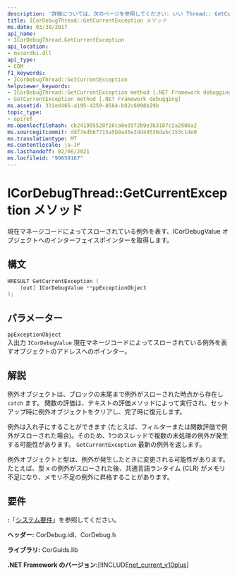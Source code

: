 ```yaml
---
description: '詳細については、次のページを参照してください: いい Thread:: GetCurrentException メソッド'
title: ICorDebugThread::GetCurrentException メソッド
ms.date: 03/30/2017
api_name:
- ICorDebugThread.GetCurrentException
api_location:
- mscordbi.dll
api_type:
- COM
f1_keywords:
- ICorDebugThread::GetCurrentException
helpviewer_keywords:
- ICorDebugThread::GetCurrentException method [.NET Framework debugging]
- GetCurrentException method [.NET Framework debugging]
ms.assetid: 331ed465-a195-4359-8584-b82c6098b29b
topic_type:
- apiref
ms.openlocfilehash: cb241995520f26ca0e35f2b9e3b3187c2a2906a2
ms.sourcegitcommit: ddf7edb67715a5b9a45e3dd44536dabc153c1de0
ms.translationtype: MT
ms.contentlocale: ja-JP
ms.lasthandoff: 02/06/2021
ms.locfileid: "99659167"
---
```

# <a name="icordebugthreadgetcurrentexception-method"></a>ICorDebugThread::GetCurrentException メソッド

現在マネージコードによってスローされている例外を表す、ICorDebugValue オブジェクトへのインターフェイスポインターを取得します。  
  
## <a name="syntax"></a>構文  
  
```cpp  
HRESULT GetCurrentException (  
    [out] ICorDebugValue **ppExceptionObject  
);  
```  
  
## <a name="parameters"></a>パラメーター  

 `ppExceptionObject`  
 入出力 `ICorDebugValue` 現在マネージコードによってスローされている例外を表すオブジェクトのアドレスへのポインター。  
  
## <a name="remarks"></a>解説  

 例外オブジェクトは、ブロックの末尾まで例外がスローされた時点から存在し `catch` ます。 関数の評価は、テキストの評価メソッドによって実行され、セットアップ時に例外オブジェクトをクリアし、完了時に復元します。  
  
 例外は入れ子にすることができます (たとえば、フィルターまたは関数評価で例外がスローされた場合)。そのため、1つのスレッドで複数の未処理の例外が発生する可能性があります。 `GetCurrentException` 最新の例外を返します。  
  
 例外オブジェクトと型は、例外が発生したときに変更される可能性があります。 たとえば、型 x の例外がスローされた後、共通言語ランタイム (CLR) がメモリ不足になり、メモリ不足の例外に昇格することがあります。  
  
## <a name="requirements"></a>要件  

 **:**「[システム要件](../../get-started/system-requirements.md)」を参照してください。  
  
 **ヘッダー:** CorDebug.idl、CorDebug.h  
  
 **ライブラリ:** CorGuids.lib  
  
 **.NET Framework のバージョン:**[!INCLUDE[net_current_v10plus](../../../../includes/net-current-v10plus-md.md)]
